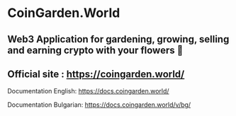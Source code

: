 # CoinGarden.World
## Web3 Application for gardening, growing, selling and earning crypto with your flowers 💐 

## Official site : https://coingarden.world/

Documentation English:
https://docs.coingarden.world/

Documentation Bulgarian: 
https://docs.coingarden.world/v/bg/
